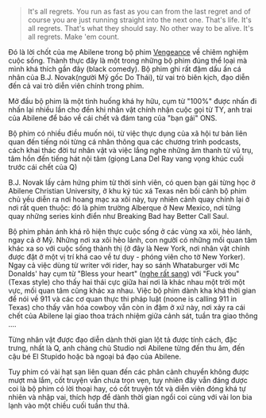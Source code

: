  >It's all regrets. You run as fast as you can from the last regret and of course you are just running straight into the next one. That's life. It's all regrets. That's what they should say. No other way to be alive. It's all regrets. Make 'em count.

Đó là lời chốt của mẹ Abilene trong bộ phim <a href="https://www.imdb.com/title/tt11976532" target="_blank">Vengeance</a> về chiêm nghiệm cuộc sống. Thành thực đây là một trong những bộ phim đúng thể loại mà mình khá thích gần đây (black comedy). Bộ phim ghi rất đậm dấu ấn cá nhân của B.J. Novak(người Mỹ gốc Do Thái), từ vai trò biên kịch, đạo diễn đến cả vai trò diễn viên chính trong phim.

Mở đầu bộ phim là một tình huống khá hy hữu, cụm từ "100%" được nhấn đi nhấn lại nhiều lần cho đến khi nhân vật chính nhận cuộc gọi từ TY, anh trai của Abilene để báo về cái chết và đám tang của "bạn gái" ONS.

Bộ phim có nhiều điều muốn nói, từ việc thực dụng của xã hội tư bản liên quan đến tiếng nói từng cá nhân thông qua các chương trình podcasts, cách khai thác đời tư nhân vật và việc lắng nghe những âm thanh từ vũ trụ, tâm hồn đến tiếng hát nội tâm (giọng Lana Del Ray vang vọng khúc cuối trước cái chết của Q)

B.J. Novak lấy cảm hứng phim từ thời sinh viên, có quen bạn gái từng học ở Abilene Christian University, ở khu ký túc xá Texas nên bối cảnh bộ phim chủ yếu diễn ra nơi hoang mạc xa xôi này, tuy nhiên cảnh quay chính lại ở nơi rất quen thuộc: đó là phim trường Alberque ở New Mexico, nơi từng quay những series kinh điển như Breaking Bad hay Better Call Saul. 

Bộ phim phản ánh khá rõ hiện thực cuộc sống ở các vùng xa xôi, hẻo lánh, ngay cả ở Mỹ. Những nơi xa xôi hẻo lánh, con người có những mối quan tâm khác xa so với cuộc sống thành thị (ở đây là New York, nơi nhân vật chính được đặt ở một vị trí khá cao về tư duy - phóng viên cho tờ New Yorker). Ngay cả việc dùng từ writer với rider, hay so sánh Whataburger với Mc Donalds' hay cụm từ "Bless your heart" (<a href="https://www.urbandictionary.com/define.php?term=Bless%20your%20heart" target="_blank">nghe rất sang</a>) với "Fuck you" (Texas style) cho thấy hai thái cực giữa hai nơi là khác nhau một trời một vực, mối quan tâm cũng khác xa nhau. Việc bộ phim dành kha khá thời gian để nói về 911 và các cơ quan thực thi pháp luật (noone is calling 911 in Texas) cho thấy văn hóa cowboy vẫn còn in đậm ở xứ này, nơi xảy ra cái chết của Abilene lại giao thoa trách nhiệm giữa cảnh sát, tuần tra giao thông ....

 Từng nhân vật được đạo diễn dành thời gian lột tả được tính cách, đặc trưng, nhất là Q, anh chàng chủ Studio nơi Abilene từng đến thu âm, đến cậu bé El Stupido hoặc bà ngoại bá đạo của Abilene. 
 
 Tuy phim có vài hạt sạn liên quan đến các phân cảnh chuyển không được mượt mà lắm, cốt truyện vẫn chưa trọn vẹn, tuy nhiên đây vẫn đáng được coi là bộ phim có lời thoại hay, có cốt truyện tốt và diễn viên đóng khá tự nhiên và nhập vai, thích hợp để dành thời gian ngồi coi cùng với vài lon bia lạnh vào một chiều cuối tuần thư thả.
